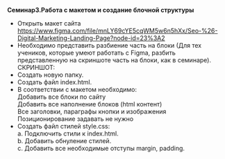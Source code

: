 **Семинар3.Работа с макетом и cоздание блочной структуры**

* Открыть макет сайта https://www.figma.com/file/mnLY69cYE5cqWM5w6n5hXx/Seo-%26-Digital-Marketing-Landing-Page?node-id=23%3A2
* Необходимо представить разбиение часть на блоки (Для тех учеников, которые умеют работать с Figma, разбить представленную на скриншоте часть на блоки, как в семинаре).
СКРИНШОТ:
![]()
* Создать новую папку.
* Создать файл index.html.
* В соответствии с макетом необходимо: \
Добавить все блоки по сайту \
Добавить все наполнение блоков (html контент) \
Все заголовки, параграфы кнопки и изображения \
Позиционирование задавать не нужно
* Создать файл стилей style.css: \
 a. Подключить стили к index.html. \
 b. Добавить обнуление стилей. \
 c. Добавить все необходимые отступы margin, padding.
